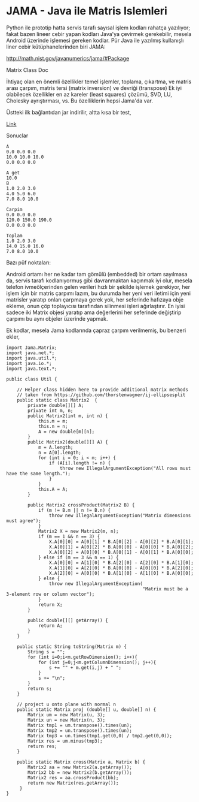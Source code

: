 # JAMA - Java ile Matris Islemleri

Python ile prototip hatta servis tarafı sayısal işlem kodları rahatça
yazılıyor; fakat bazen lineer cebir yapan kodları Java'ya çevirmek
gerekebilir, mesela Android üzerinde işlemesi gereken kodlar. Pür Java
ile yazılmış kullanışlı liner cebir kütüphanelerinden biri JAMA:

http://math.nist.gov/javanumerics/jama/#Package

Matrix Class Doc

İhtiyaç olan en önemli özellikler temel işlemler, toplama, çıkartma,
ve matris arası çarpım, matris tersi (matrix inversion) ve devriği
(transpose) Ek iyi olabilecek özellikler en az kareler (least squares)
çözümü, SVD, LU, Cholesky ayrıştırması, vs. Bu özelliklerin hepsi
Jama'da var.

Üstteki ilk bağlantıdan jar indirilir, altta kısa bir test,

[Link](jama1.txt)

Sonuclar

```
A
0.0 0.0 0.0 
10.0 10.0 10.0 
0.0 0.0 0.0 

A get
10.0
B
1.0 2.0 3.0 
4.0 5.0 6.0 
7.0 8.0 10.0 

Carpim
0.0 0.0 0.0 
120.0 150.0 190.0 
0.0 0.0 0.0 

Toplam
1.0 2.0 3.0 
14.0 15.0 16.0 
7.0 8.0 10.0 
```

Bazı püf noktaları:

Android ortamı her ne kadar tam gömülü (embedded) bir ortam sayılmasa
da, servis tarafı kodlanıyormuş gibi davranmaktan kaçınmak iyi olur,
mesela telefon ivmeölçerinden gelen verileri hızlı bir şekilde işlemek
gerekiyor, her işlem için bir matris çarpımı lazım, bu durumda her
yeni veri iletimi için yeni matrisler yaratıp onları çarpmaya gerek
yok, her seferinde hafızaya obje ekleme, onun çöp toplayıcısı
tarafından silinmesi işleri ağırlaştırır. En iyisi sadece iki Matrix
objesi yaratıp ama değerlerini her seferinde değiştirip çarpımı bu
aynı objeler üzerinde yapmak.

Ek kodlar, mesela Jama kodlarında çapraz çarpım verilmemiş, bu benzeri
ekler,

```
import Jama.Matrix;
import java.net.*;
import java.util.*;
import java.io.*;
import java.text.*;

public class Util {

    // Helper class hidden here to provide additional matrix methods
    // taken from https://github.com/thorstenwagner/ij-ellipsesplit
    public static class Matrix2  {
        private double[][] A;
        private int m, n;
        public Matrix2(int m, int n) {
            this.m = m;
            this.n = n;
            A = new double[m][n];
        }
        public Matrix2(double[][] A) {
            m = A.length;
            n = A[0].length;
            for (int i = 0; i < m; i++) {
                if (A[i].length != n) {
                    throw new IllegalArgumentException("All rows must have the same length.");
                }
            }
            this.A = A;
        }

        public Matrix2 crossProduct(Matrix2 B) {
            if (m != B.m || n != B.n) {
                throw new IllegalArgumentException("Matrix dimensions must agree");
            }
            Matrix2 X = new Matrix2(m, n);
            if (m == 1 && n == 3) {
                X.A[0][0] = A[0][1] * B.A[0][2] - A[0][2] * B.A[0][1];
                X.A[0][1] = A[0][2] * B.A[0][0] - A[0][0] * B.A[0][2];
                X.A[0][2] = A[0][0] * B.A[0][1] - A[0][1] * B.A[0][0];
            } else if (m == 3 && n == 1) {
                X.A[0][0] = A[1][0] * B.A[2][0] - A[2][0] * B.A[1][0];
                X.A[1][0] = A[2][0] * B.A[0][0] - A[0][0] * B.A[2][0];
                X.A[2][0] = A[0][0] * B.A[1][0] - A[1][0] * B.A[0][0];
            } else {
                throw new IllegalArgumentException(
                                                   "Matrix must be a 3-element row or column vector");
            }
            return X;
        }

        public double[][] getArray() {
            return A;
        }
    }

    public static String toString(Matrix m) {
        String s = "";
        for (int i=0;i<m.getRowDimension(); i++){
            for (int j=0;j<m.getColumnDimension(); j++){
                s += "" + m.get(i,j) + " ";
            }
            s += "\n";
        }
        return s;
    }

    // project u onto plane with normal n
    public static Matrix proj (double[] u, double[] n) {
        Matrix um = new Matrix(u, 3);
        Matrix un = new Matrix(n, 3);
        Matrix tmp1 = um.transpose().times(un);
        Matrix tmp2 = un.transpose().times(un);
        Matrix tmp3 = un.times(tmp1.get(0,0) / tmp2.get(0,0));
        Matrix res = um.minus(tmp3);
        return res;
    }

    public static Matrix cross(Matrix a, Matrix b) {
        Matrix2 aa = new Matrix2(a.getArray());
        Matrix2 bb = new Matrix2(b.getArray());
        Matrix2 res = aa.crossProduct(bb);
        return new Matrix(res.getArray());
     }
}
```







